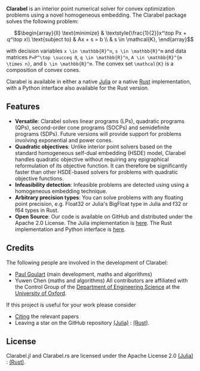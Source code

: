__Clarabel__ is an interior point numerical solver for convex optimization problems using a novel homogeneous embedding.  The Clarabel package solves the following problem:

```math
\begin{array}{ll} \text{minimize} & \textstyle{\frac{1}{2}}x^\top Px + q^\top x\\ \text{subject to} & Ax + s = b \\ & s \in \mathcal{K},
\end{array}
```

with decision variables ``x \in \mathbb{R}^n``, ``s \in \mathbb{R}^m`` and data matrices ``P=P^\top \succeq 0``, ``q \in \mathbb{R}^n``, ``A \in \mathbb{R}^{m \times n}``, and ``b \in \mathbb{R}^m``. The convex set ``\mathcal{K}`` is a composition of convex cones.

Clarabel is available in either a native [Julia](https://www.julia.org) or a native [Rust](https://www.rust-lang.org/) implementation, with a Python interface also available for the Rust version.

## Features

* __Versatile__: Clarabel solves linear programs (LPs), quadratic programs (QPs), second-order cone programs (SOCPs) and semidefinite programs (SDPs).  Future versions will provide support for problems involving exponential and power cones.
* __Quadratic objectives__: Unlike interior point solvers based on the standard homogeneous self-dual embedding (HSDE) model, Clarabel handles quadratic objective without requiring any epigraphical reformulation of its objective function.   It can therefore be significantly faster than other HSDE-based solvers for problems with quadratic objective functions.
* __Infeasibility detection__: Infeasible problems are detected using using a homogeneous embedding technique.
* __Arbitrary precision types__: You can solve problems with any floating point precision, e.g. Float32 or Julia's BigFloat type in Julia and f32 or f64 types in Rust.
* __Open Source__: Our code is available on GitHub and distributed under the Apache 2.0 License.   The Julia implementation is [here](https://github.com/oxfordcontrol/Clarabel.jl).   The Rust implementation and Python interface is [here](https://github.com/oxfordcontrol/Clarabel.rs).

## Credits

The following people are involved in the development of Clarabel:
* [Paul Goulart](http://users.ox.ac.uk/~engs1373/) (main development, maths and algorithms)
* Yuwen Chen (maths and algorithms)
All contributors are affiliated with the Control Group of the [Department of Engineering Science](http://www.eng.ox.ac.uk/) at the [University of Oxford](http://ox.ac.uk/).

If this project is useful for your work please consider
* [Citing](citing.md) the relevant papers
* Leaving a star on the GitHub repository [(Julia)](https://github.com/oxfordcontrol/Clarabel.jl/) : [(Rust)](https://github.com/oxfordcontrol/Clarabel.rs/).


## License
Clarabel.jl and Clarabel.rs are licensed under the Apache License 2.0 [(Julia)](https://github.com/oxfordcontrol/Clarabel.jl/blob/main/LICENSE.md) : [(Rust)](https://github.com/oxfordcontrol/Clarabel.rs/blob/main/LICENSE.md).

